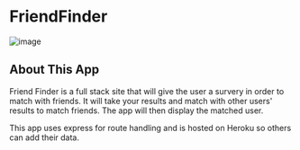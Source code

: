 # FriendFinder
![image](https://user-images.githubusercontent.com/30426278/36290553-b0fe3e32-127a-11e8-8b81-e8ee06508b61.png)

## About This App
Friend Finder is a full stack site that will give the user a survery in order to match with friends. It will take your results and match with other users' results to match friends. The app will then display the matched user. 

This app uses express for route handling and is hosted on Heroku so others can add their data.
